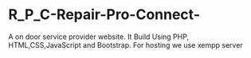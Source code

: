 # R_P_C-Repair-Pro-Connect-
A on door service provider website.
It Build Using PHP, HTML,CSS,JavaScript and Bootstrap.
For hosting we use xempp server
